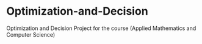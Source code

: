 # Optimization-and-Decision
Optimization and Decision Project for the course (Applied Mathematics and Computer Science)
